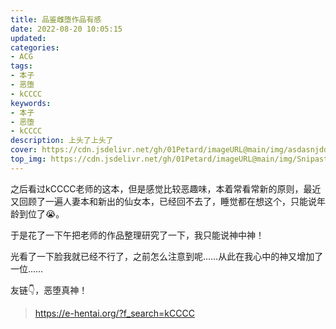 ```yaml
---
title: 品鉴雌堕作品有感
date: 2022-08-20 10:05:15
updated:
categories:
- ACG
tags:
- 本子
- 恶堕
- kCCCC
keywords:
- 本子
- 恶堕
- kCCCC
description: 上头了上头了
cover: https://cdn.jsdelivr.net/gh/01Petard/imageURL@main/img/asdasnjddiaidadoiadasil.png
top_img: https://cdn.jsdelivr.net/gh/01Petard/imageURL@main/img/Snipaste_2022-08-20_15-46-57.jpg
---
```


之后看过kCCCC老师的这本，但是感觉比较恶趣味，本着常看常新的原则，最近又回顾了一遍人妻本和新出的仙女本，已经回不去了，睡觉都在想这个，只能说年龄到位了😭。

于是花了一下午把老师的作品整理研究了一下，我只能说神中神！

光看了一下脸我就已经不行了，之前怎么注意到呢……从此在我心中的神又增加了一位……

友链👇，恶堕真神！

> https://e-hentai.org/?f_search=kCCCC